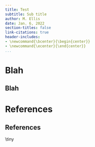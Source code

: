 ```yaml
---
title: Test
subtitle: Sub title
author: M. Ellis
date: Jan. 6, 2022
section-titles: false
link-citations: true
header-includes:
- \newcommand{\bcenter}{\begin{center}}
- \newcommand{\ecenter}{\end{center}}
...
```

<!-- !build
!end-build -->

# Blah

## Blah

# References

## References

\tiny
